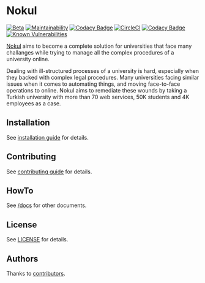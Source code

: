 # Nokul

[![Beta](https://omu.sh/assets/badge/beta.svg)](https://omu.sh "BAUM Beta") [![Maintainability](https://api.codeclimate.com/v1/badges/32e076b5cbd4ee545f48/maintainability)](https://codeclimate.com/github/omu/nokul/maintainability) [![Codacy Badge](https://api.codacy.com/project/badge/Grade/2c7333e690454bbd99811c8860f08d2b)](https://www.codacy.com/app/msdundar/nokul?utm_source=github.com&amp;utm_medium=referral&amp;utm_content=omu/nokul&amp;utm_campaign=Badge_Grade) [![CircleCI](https://circleci.com/gh/omu/nokul/tree/master.svg?style=svg&circle-token=a25e63abc0e1e6c074750d9b2ce5396e3e279d82)](https://circleci.com/gh/omu/nokul/tree/master) [![Codacy Badge](https://api.codacy.com/project/badge/Coverage/2c7333e690454bbd99811c8860f08d2b)](https://www.codacy.com/app/msdundar/nokul?utm_source=github.com&utm_medium=referral&utm_content=omu/nokul&utm_campaign=Badge_Coverage) [![Known Vulnerabilities](https://snyk.io/test/github/omu/nokul/badge.svg)](https://snyk.io/test/github/omu/nokul)

[Nokul](https://github.com/omu/nokul) aims to become a complete solution for universities that face many challanges while trying to manage all the complex procedures of a university online.

Dealing with ill-structured processes of a university is hard, especially when they backed with complex legal procedures. Many universities facing similar issues when it comes to automating things, and moving face-to-face operations to online. Nokul aims to remediate these wounds by taking a Turkish university with more than 70 web services, 50K students and 4K employees as a case.

## Installation

See [installation guide](https://github.com/omu/nokul/development/installation.md) for details.

## Contributing

See [contributing guide](https://github.com/omu/nokul/CONTRIBUTING.md) for details.

## HowTo

See [/docs](https://github.com/omu/nokul/docs) for other documents.

## License

See [LICENSE](LICENSE.md) for details.

## Authors

Thanks to [contributors](https://github.com/omu/nokul/graphs/contributors).